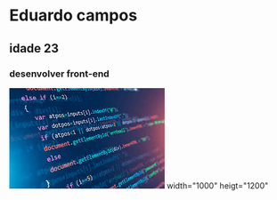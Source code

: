 <h1>Eduardo campos</h1>
<h2>idade 23</h2>
<h3>desenvolver front-end</h3>
<img src="https://github.com/Eduardocampos2001/Eduardocampos2001/blob/main/images.jpg"> width="1000" heigt="1200"
